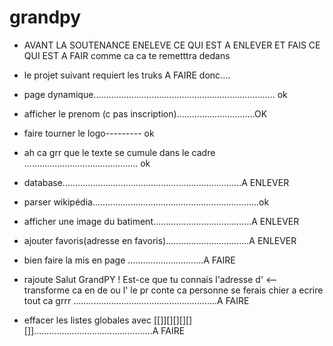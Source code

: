 # grandpy

- AVANT LA SOUTENANCE ENELEVE CE QUI EST A ENLEVER ET FAIS CE QUI EST A FAIR comme ca ca te remetttra dedans

- le projet suivant requiert les truks A FAIRE donc....



- page dynamique........................................................................  ok

 - afficher le prenom (c pas inscription)...............................OK

- faire tourner le logo--------- ok

- ah ca grr que le texte se cumule dans le cadre ............................................. ok 

 
- database.......................................................................A ENLEVER

- parser wikipédia..................................................................ok

- afficher une image du batiment.......................................A ENLEVER

- ajouter favoris(adresse en favoris).................................A ENLEVER

- bien faire la mis en page ..............................A FAIRE


- rajoute Salut GrandPY ! Est-ce que tu connais l'adresse d' <-- transforme ca en de ou l' le pr conte ca personne se ferais chier a ecrire tout ca grrr .........................................................A FAIRE

- effacer les listes globales avec [[]][][][][][]]...............................................A FAIRE


